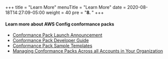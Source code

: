 +++
title = "Learn More"
menuTitle = "Learn More"
date = 2020-08-18T14:27:09-05:00
weight = 40
pre = "<b>8. </b>"
+++

#### Learn more about AWS Config conformance packs
- [Conformance Pack Launch Announcement](https://aws.amazon.com/about-aws/whats-new/2019/11/introducing-aws-config-conformance-packs/)
- [Conformance Pack Developer Guide](https://docs.aws.amazon.com/config/latest/developerguide/conformance-packs.html)
- [Conformance Pack Sample Templates](https://docs.aws.amazon.com/config/latest/developerguide/conformancepack-sample-templates.html)
- [Managing Conformance Packs Across all Accounts in Your Organization](https://docs.aws.amazon.com/config/latest/developerguide/conformance-pack-organization-apis.html)
